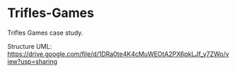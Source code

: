 # Trifles-Games
Trifles Games case study.

Structure UML: https://drive.google.com/file/d/1DRa0te4K4cMuWEOtA2PX6pkLJf_y7ZWo/view?usp=sharing
